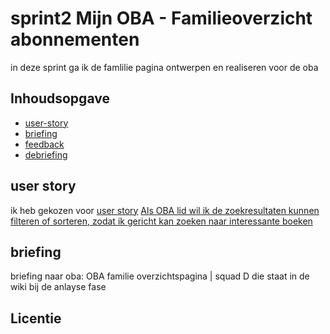 

# sprint2 Mijn OBA - Familieoverzicht abonnementen
in deze sprint ga ik de famlilie pagina ontwerpen en realiseren voor de oba

## Inhoudsopgave

  * [user-story](#user-story)
  * [briefing](#briefing)
  * [feedback](#feedback)
  * [debriefing](#debriefing)

## user story
ik heb gekozen voor [user story](https://github.com/fdnd-agency/oba/issues/21) [Als OBA lid wil ik de zoekresultaten kunnen filteren of sorteren, zodat ik gericht kan zoeken naar interessante boeken](https://github.com/fdnd-agency/oba/issues/21)

## briefing
briefing naar oba: OBA familie overzichtspagina | squad D die staat in de wiki bij de anlayse fase

## Licentie


